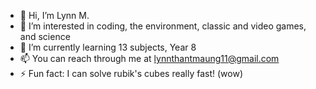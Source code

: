 - 👋 Hi, I’m Lynn M.
- 👀 I’m interested in coding, the environment, classic and video games, and science
- 🌱 I’m currently learning 13 subjects, Year 8
- 📫 You can reach through me at lynnthantmaung11@gmail.com
- ⚡ Fun fact: I can solve rubik's cubes really fast! (wow)

<!---
LynnM-11/LynnM-11 is a ✨ special ✨ repository because its `README.md` (this file) appears on your GitHub profile.
You can click the Preview link to take a look at your changes.
--->
